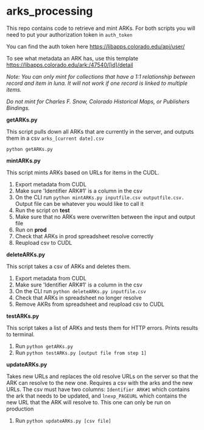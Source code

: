 # arks_processing

This repo contains code to retrieve and mint ARKs. For both scripts you will need to put your authorization token in ```auth_token```

You can find the auth token here https://libapps.colorado.edu/api/user/

To see what metadata an ARK has, use this template https://libapps.colorado.edu/ark:/47540/[id]/detail

*Note: You can only mint for collections that have a 1:1 relationship between record and item in luna. It will not work if one record is linked to multiple items.*

*Do not mint for Charles F. Snow, Colorado Historical Maps, or Publishers Bindings.*

**getARKs.py**

This script pulls down all ARKs that are currently in the server, and outputs them in a csv ```arks_[current date].csv```

```python getARKs.py```

**mintARKs.py**

This script mints ARKs based on URLs for items in the CUDL.

1. Export metadata from CUDL
2. Make sure 'Identifier ARK#1' is a column in the csv
3. On the CLI run ```python mintARKs.py inputfile.csv outputfile.csv.``` Output file can be whatever you would like to call it
4. Run the script on **test**
5. Make sure that no ARKs were overwritten between the input and output file
6. Run on **prod**
7. Check that ARKs in prod spreadsheet resolve correctly
8. Reupload csv to CUDL

**deleteARKs.py**

This script takes a csv of ARKs and deletes them.

1. Export metadata from CUDL
2. Make sure 'Identifier ARK#1' is a column in the csv
3. On the CLI run ```python deleteARKs.py inputfile.csv``` 
4. Check that ARKs in spreadsheet no longer resolve 
5. Remove AKRs from spreadsheet and reupload csv to CUDL

**testARKs.py**

This script takes a list of ARKs and tests them for HTTP errors. Prints results to terminal.

1. Run ```python getARKs.py```
2. Run ```python testARKs.py [output file from step 1]```

**updateARKs.py**

Takes new URLs and replaces the old resolve URLs on the server so that the ARK can resolve to the new one. Requires a csv with the arks and the new URLs. The csv must have two columns: ```Identifier ARK#1``` which contains the ark that needs to be updated, and ```lnexp_PAGEURL``` which contains the new URL that the ARK will resolve to. This one can only be run on production

1. Run ```python updateARKs.py [csv file] ```
